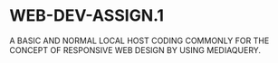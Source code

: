 # WEB-DEV-ASSIGN.1
A BASIC AND NORMAL LOCAL HOST CODING COMMONLY FOR THE CONCEPT OF RESPONSIVE WEB DESIGN BY USING MEDIAQUERY.
